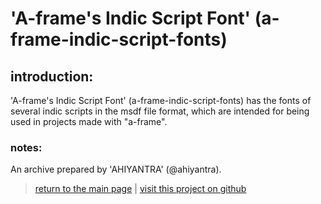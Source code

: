# 'A-frame's Indic Script Font' (a-frame-indic-script-fonts)

## introduction:

'A-frame's Indic Script Font' (a-frame-indic-script-fonts) has the fonts of several indic scripts in the msdf file format, which are intended for being used in projects made with "a-frame".

### notes:

An archive prepared by 'AHIYANTRA' (@ahiyantra).

> [return to the main page](https://ahiyantra.github.io)
> |
> [visit this project on github](https://github.com/ahiyantra/a-frame-indic-script-fonts)
